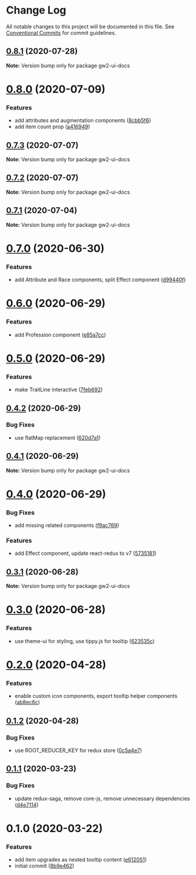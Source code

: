 # Change Log

All notable changes to this project will be documented in this file.
See [Conventional Commits](https://conventionalcommits.org) for commit guidelines.

## [0.8.1](https://github.com/ManuelHaag/gw2-ui/tree/master/packages/gw2-ui-docs/compare/gw2-ui-docs@0.8.0...gw2-ui-docs@0.8.1) (2020-07-28)

**Note:** Version bump only for package gw2-ui-docs





# [0.8.0](https://github.com/ManuelHaag/gw2-ui/tree/master/packages/gw2-ui-docs/compare/gw2-ui-docs@0.7.3...gw2-ui-docs@0.8.0) (2020-07-09)


### Features

* add attributes and augmentation components ([8cbb5f6](https://github.com/ManuelHaag/gw2-ui/tree/master/packages/gw2-ui-docs/commit/8cbb5f6f50a825760382863dca58b9a639f64d36))
* add item count prop ([a416949](https://github.com/ManuelHaag/gw2-ui/tree/master/packages/gw2-ui-docs/commit/a416949a408d2f8530ffa6ce5991acb7b76a4c48))





## [0.7.3](https://github.com/ManuelHaag/gw2-ui/tree/master/packages/gw2-ui-docs/compare/gw2-ui-docs@0.7.2...gw2-ui-docs@0.7.3) (2020-07-07)

**Note:** Version bump only for package gw2-ui-docs





## [0.7.2](https://github.com/ManuelHaag/gw2-ui/tree/master/packages/gw2-ui-docs/compare/gw2-ui-docs@0.7.1...gw2-ui-docs@0.7.2) (2020-07-07)

**Note:** Version bump only for package gw2-ui-docs





## [0.7.1](https://github.com/ManuelHaag/gw2-ui/tree/master/packages/gw2-ui-docs/compare/gw2-ui-docs@0.7.0...gw2-ui-docs@0.7.1) (2020-07-04)

**Note:** Version bump only for package gw2-ui-docs





# [0.7.0](https://github.com/ManuelHaag/gw2-ui/tree/master/packages/gw2-ui-docs/compare/gw2-ui-docs@0.6.0...gw2-ui-docs@0.7.0) (2020-06-30)


### Features

* add Attribute and Race components, split Effect component ([d99440f](https://github.com/ManuelHaag/gw2-ui/tree/master/packages/gw2-ui-docs/commit/d99440f5418fe56667ddb9479cfd562193d23456))





# [0.6.0](https://github.com/ManuelHaag/gw2-ui/tree/master/packages/gw2-ui-docs/compare/gw2-ui-docs@0.5.0...gw2-ui-docs@0.6.0) (2020-06-29)


### Features

* add Profession component ([e85a7cc](https://github.com/ManuelHaag/gw2-ui/tree/master/packages/gw2-ui-docs/commit/e85a7ccd69350d2d85af8406bb220aa681067428))





# [0.5.0](https://github.com/ManuelHaag/gw2-ui/tree/master/packages/gw2-ui-docs/compare/gw2-ui-docs@0.4.2...gw2-ui-docs@0.5.0) (2020-06-29)


### Features

* make TraitLine interactive ([7feb692](https://github.com/ManuelHaag/gw2-ui/tree/master/packages/gw2-ui-docs/commit/7feb692dcd25dde288a5a41e0ef6ec52fc7fbbd2))





## [0.4.2](https://github.com/ManuelHaag/gw2-ui/tree/master/packages/gw2-ui-docs/compare/gw2-ui-docs@0.4.1...gw2-ui-docs@0.4.2) (2020-06-29)


### Bug Fixes

* use flatMap replacement ([620d7a1](https://github.com/ManuelHaag/gw2-ui/tree/master/packages/gw2-ui-docs/commit/620d7a1d44eeb78f1bfed4e5729649d8c3b24bdb))





## [0.4.1](https://github.com/ManuelHaag/gw2-ui/tree/master/packages/gw2-ui-docs/compare/gw2-ui-docs@0.4.0...gw2-ui-docs@0.4.1) (2020-06-29)

**Note:** Version bump only for package gw2-ui-docs





# [0.4.0](https://github.com/ManuelHaag/gw2-ui/tree/master/packages/gw2-ui-docs/compare/gw2-ui-docs@0.3.1...gw2-ui-docs@0.4.0) (2020-06-29)


### Bug Fixes

* add missing related components ([f9ac769](https://github.com/ManuelHaag/gw2-ui/tree/master/packages/gw2-ui-docs/commit/f9ac76911892c5cb92bd469c3fea57efce949a60))


### Features

* add Effect component, update react-redux to v7 ([5735181](https://github.com/ManuelHaag/gw2-ui/tree/master/packages/gw2-ui-docs/commit/5735181d61abf0b66b30b6381a63ad1039a9d0d0))





## [0.3.1](https://github.com/ManuelHaag/gw2-ui/tree/master/packages/gw2-ui-docs/compare/gw2-ui-docs@0.3.0...gw2-ui-docs@0.3.1) (2020-06-28)

**Note:** Version bump only for package gw2-ui-docs





# [0.3.0](https://github.com/ManuelHaag/gw2-ui/tree/master/packages/gw2-ui-docs/compare/gw2-ui-docs@0.2.0...gw2-ui-docs@0.3.0) (2020-06-28)


### Features

* use theme-ui for styling, use tippy.js for tooltip ([623535c](https://github.com/ManuelHaag/gw2-ui/tree/master/packages/gw2-ui-docs/commit/623535cb7394845af12f80fa640a2cfd317d21d7))





# [0.2.0](https://github.com/ManuelHaag/gw2-ui/tree/master/packages/gw2-ui-docs/compare/gw2-ui-docs@0.1.2...gw2-ui-docs@0.2.0) (2020-04-28)


### Features

* enable custom icon components, export tooltip helper components ([ab8ec6c](https://github.com/ManuelHaag/gw2-ui/tree/master/packages/gw2-ui-docs/commit/ab8ec6ccaec8b6483446e8a58b714bf209edbd86))





## [0.1.2](https://github.com/ManuelHaag/gw2-ui/tree/master/packages/gw2-ui-docs/compare/gw2-ui-docs@0.1.1...gw2-ui-docs@0.1.2) (2020-04-28)


### Bug Fixes

* use ROOT_REDUCER_KEY for redux store ([0c5a4e7](https://github.com/ManuelHaag/gw2-ui/tree/master/packages/gw2-ui-docs/commit/0c5a4e716117b27cf007e9b55f0d3bbc754ab412))





## [0.1.1](https://github.com/ManuelHaag/gw2-ui/tree/master/packages/gw2-ui-docs/compare/gw2-ui-docs@0.1.0...gw2-ui-docs@0.1.1) (2020-03-23)


### Bug Fixes

* update redux-saga, remove core-js, remove unnecessary dependencies ([d4e7114](https://github.com/ManuelHaag/gw2-ui/tree/master/packages/gw2-ui-docs/commit/d4e71142a66d720f71edad94ef652406d47bf2fe))





# 0.1.0 (2020-03-22)


### Features

* add item upgrades as nested tooltip content ([e612051](https://github.com/ManuelHaag/gw2-ui/tree/master/packages/gw2-ui-docs/commit/e6120517b15b1b21ae4f3e96228ad95e1b427566))
* initial commit ([8b9e462](https://github.com/ManuelHaag/gw2-ui/tree/master/packages/gw2-ui-docs/commit/8b9e46288d3804f92ae87ddb0e41d23bdaa0126b))
